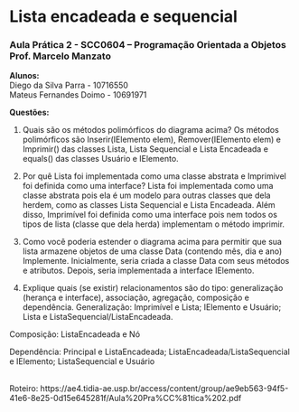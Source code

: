 # Lista encadeada e sequencial
<h3>Aula Prática 2 - SCC0604 – Programação Orientada a Objetos<br>Prof.	Marcelo	Manzato</h3>

**Alunos:**<br>
Diego da Silva Parra - 10716550<br>
Mateus Fernandes Doimo - 10691971<br>


**Questões:**

1. Quais são os métodos polimórficos do diagrama acima?
Os métodos polimórficos são Inserir(IElemento elem), Remover(IElemento elem) e Imprimir() das classes Lista, Lista Sequencial e Lista Encadeada e equals() das classes Usuário e IElemento.

2. Por quê Lista foi	implementada como uma classe abstrata e Imprimivel foi definida como uma interface?
Lista foi implementada como uma classe abstrata pois ela é um modelo para outras classes que dela herdem, como as classes Lista Sequencial e Lista Encadeada. Além disso, Imprimível foi definida como uma interface pois nem todos os tipos de lista (classe que dela herda) implementam o método imprimir.

3. Como	você poderia estender o diagrama acima	para permitir	que	sua	lista	armazene objetos de uma classe Data (contendo mês, dia e ano) Implemente.
Inicialmente, seria criada a classe Data com seus métodos e atributos. Depois, seria implementada a interface IElemento.

4. Explique quais (se existir) relacionamentos são do tipo: generalização (herança e interface), associação,	agregação,	composição	e	dependência.
Generalização:
Imprimível e Lista; IElemento e Usuário; Lista e ListaSequencial/ListaEncadeada.

Composição:
ListaEncadeada e Nó

Dependência:
Principal e ListaEncadeada; ListaEncadeada/ListaSequencial e IElemento; ListaSequencial e Usuário

<br>
Roteiro: https://ae4.tidia-ae.usp.br/access/content/group/ae9eb563-94f5-41e6-8e25-0d15e645281f/Aula%20Pra%CC%81tica%202.pdf
